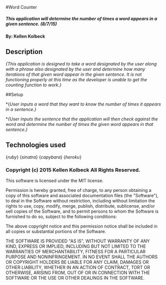 #Word Counter

##### This application will determine the number of times a word appears in a given sentence.  (8/7/15)

#### By: Kellen Kolbeck

## Description
_{This application is designed to take a word designated by the user along with a phrase also designated by the user
and determine how many iterations of that given word appear in the given sentence. It is not functioning properly at this time as the developer is unable to get the counting function to work.}_

##Setup

*{_User inputs a word that they want to know the number of times it appears in a sentence.}_

*_{User inputs the sentence that the application will then check against the word and determine the number of times
the given word appears in that sentence.}_




## Technologies used

{_ruby_}
{_sinatra_}
{_capybara_}
{_heroku_}


### Copyright (c) 2015 Kellen Kolbeck All Rights Reserved.


This software is licensed under the MIT license.

Permission is hereby granted, free of charge, to any person obtaining a copy
of this software and associated documentation files (the "Software"), to deal
in the Software without restriction, including without limitation the rights
to use, copy, modify, merge, publish, distribute, sublicense, and/or sell
copies of the Software, and to permit persons to whom the Software is
furnished to do so, subject to the following conditions:

The above copyright notice and this permission notice shall be included in
all copies or substantial portions of the Software.

THE SOFTWARE IS PROVIDED "AS IS", WITHOUT WARRANTY OF ANY KIND, EXPRESS OR
IMPLIED, INCLUDING BUT NOT LIMITED TO THE WARRANTIES OF MERCHANTABILITY,
FITNESS FOR A PARTICULAR PURPOSE AND NONINFRINGEMENT. IN NO EVENT SHALL THE
AUTHORS OR COPYRIGHT HOLDERS BE LIABLE FOR ANY CLAIM, DAMAGES OR OTHER
LIABILITY, WHETHER IN AN ACTION OF CONTRACT, TORT OR OTHERWISE, ARISING FROM,
OUT OF OR IN CONNECTION WITH THE SOFTWARE OR THE USE OR OTHER DEALINGS IN
THE SOFTWARE.

